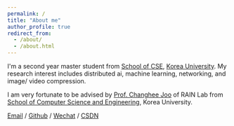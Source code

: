 ```yaml
---
permalink: /
title: "About me"
author_profile: true
redirect_from: 
  - /about/
  - /about.html
---
```


I'm a second year master student from [School of CSE](https://cs.korea.ac.kr/cs/index.do), [Korea University]([https://www.pku.edu.cn/](https://www.korea.ac.kr/sites/ko/index.do)). My research interest includes distributed ai, machine learning, networking, and image/ video compression.

I am very fortunate to be advised by [Prof. Changhee Joo]([https://www.XXX.com/](https://rain.korea.ac.kr/members/professor)) of RAIN Lab from [School of Computer Science and Engineering]([https://cs.pku.edu.cn/](https://rain.korea.ac.kr/home)), Korea University. 

[Email](mailto:junhochae@korea.ac.kr) / [Github]([https://github.com/QiuDi233](https://github.com/chae-junho)) / [Wechat](../images/wechat.jpg) / [CSDN]([https://blog.csdn.net/qd1813100174?spm=1000.2115.3001.5343](https://blog.csdn.net/cjh0318?spm=1000.2115.3001.5343))




